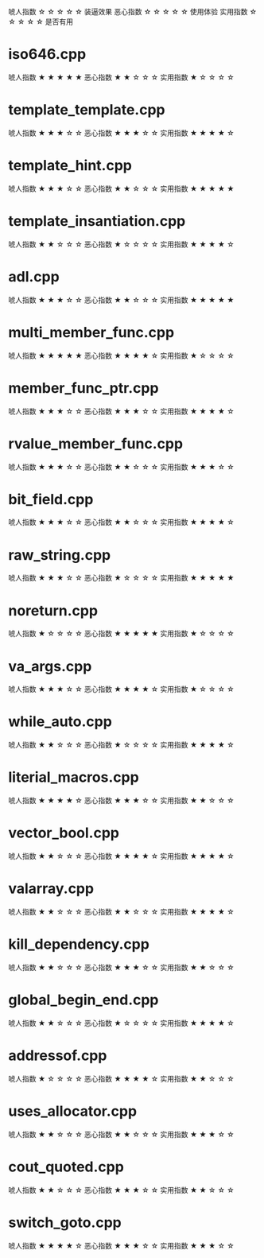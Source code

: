 
唬人指数 ☆ ☆ ☆ ☆ ☆  装逼效果
恶心指数 ☆ ☆ ☆ ☆ ☆  使用体验
实用指数 ☆ ☆ ☆ ☆ ☆  是否有用

# iso646.cpp

唬人指数 ★ ★ ★ ★ ★
恶心指数 ★ ★ ☆ ☆ ☆
实用指数 ★ ☆ ☆ ☆ ☆

# template_template.cpp

唬人指数 ★ ★ ★ ☆ ☆
恶心指数 ★ ★ ★ ☆ ☆
实用指数 ★ ★ ★ ★ ☆

# template_hint.cpp

唬人指数 ★ ★ ★ ☆ ☆
恶心指数 ★ ★ ☆ ☆ ☆
实用指数 ★ ★ ★ ★ ★

# template_insantiation.cpp

唬人指数 ★ ★ ☆ ☆ ☆
恶心指数 ★ ☆ ☆ ☆ ☆
实用指数 ★ ★ ★ ★ ☆

# adl.cpp

唬人指数 ★ ★ ★ ☆ ☆
恶心指数 ★ ★ ☆ ☆ ☆
实用指数 ★ ★ ★ ★ ★

# multi_member_func.cpp

唬人指数 ★ ★ ★ ★ ★
恶心指数 ★ ★ ★ ★ ☆
实用指数 ★ ☆ ☆ ☆ ☆

# member_func_ptr.cpp

唬人指数 ★ ★ ★ ☆ ☆
恶心指数 ★ ★ ★ ☆ ☆
实用指数 ★ ★ ★ ★ ☆

# rvalue_member_func.cpp

唬人指数 ★ ★ ★ ☆ ☆
恶心指数 ★ ★ ☆ ☆ ☆
实用指数 ★ ★ ★ ☆ ☆

# bit_field.cpp

唬人指数 ★ ★ ★ ☆ ☆
恶心指数 ★ ★ ☆ ☆ ☆
实用指数 ★ ★ ★ ★ ☆

# raw_string.cpp

唬人指数 ★ ★ ★ ☆ ☆
恶心指数 ★ ☆ ☆ ☆ ☆
实用指数 ★ ★ ★ ★ ★

# noreturn.cpp

唬人指数 ★ ☆ ☆ ☆ ☆
恶心指数 ★ ★ ★ ★ ★
实用指数 ★ ☆ ☆ ☆ ☆

# va_args.cpp

唬人指数 ★ ★ ★ ☆ ☆
恶心指数 ★ ★ ★ ★ ☆
实用指数 ★ ☆ ☆ ☆ ☆

# while_auto.cpp

唬人指数 ★ ★ ☆ ☆ ☆
恶心指数 ★ ☆ ☆ ☆ ☆
实用指数 ★ ★ ★ ★ ☆

# literial_macros.cpp

唬人指数 ★ ★ ★ ★ ☆
恶心指数 ★ ★ ★ ☆ ☆
实用指数 ★ ★ ☆ ☆ ☆

# vector_bool.cpp

唬人指数 ★ ★ ☆ ☆ ☆
恶心指数 ★ ★ ★ ★ ☆
实用指数 ★ ★ ★ ★ ☆

# valarray.cpp

唬人指数 ★ ★ ☆ ☆ ☆
恶心指数 ★ ★ ☆ ☆ ☆
实用指数 ★ ★ ★ ★ ☆

# kill_dependency.cpp

唬人指数 ★ ★ ☆ ☆ ☆
恶心指数 ★ ★ ★ ☆ ☆
实用指数 ★ ★ ☆ ☆ ☆

# global_begin_end.cpp

唬人指数 ★ ★ ☆ ☆ ☆
恶心指数 ★ ☆ ☆ ☆ ☆
实用指数 ★ ★ ★ ★ ☆

# addressof.cpp

唬人指数 ★ ☆ ☆ ☆ ☆
恶心指数 ★ ★ ★ ★ ☆
实用指数 ★ ★ ☆ ☆ ☆

# uses_allocator.cpp

唬人指数 ★ ★ ☆ ☆ ☆
恶心指数 ★ ★ ☆ ☆ ☆
实用指数 ★ ★ ★ ☆ ☆

# cout_quoted.cpp

唬人指数 ★ ★ ☆ ☆ ☆
恶心指数 ★ ★ ★ ☆ ☆
实用指数 ★ ★ ☆ ☆ ☆

# switch_goto.cpp

唬人指数 ★ ★ ★ ★ ☆
恶心指数 ★ ★ ★ ☆ ☆
实用指数 ★ ★ ★ ☆ ☆
